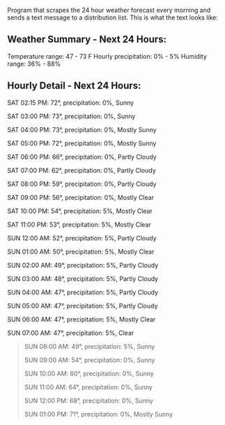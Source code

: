 Program that scrapes the 24 hour weather forecast every morning and sends a text message to a distribution list. This is what the text looks like:


Weather Summary - Next 24 Hours:
-------------------------------------------
Temperature range:                 47 - 73 F
Hourly precipitation:                0% - 5%
Humidity range:                    36% - 88%


Hourly Detail - Next 24 Hours:
-------------------------------------------
SAT 02:15 PM: 
72°, precipitation: 0%, Sunny

SAT 03:00 PM: 
73°, precipitation: 0%, Sunny

SAT 04:00 PM: 
73°, precipitation: 0%, Mostly Sunny

SAT 05:00 PM: 
72°, precipitation: 0%, Mostly Sunny

SAT 06:00 PM: 
66°, precipitation: 0%, Partly Cloudy

SAT 07:00 PM: 
62°, precipitation: 0%, Partly Cloudy

SAT 08:00 PM: 
59°, precipitation: 0%, Partly Cloudy

SAT 09:00 PM: 
56°, precipitation: 0%, Mostly Clear

SAT 10:00 PM: 
54°, precipitation: 5%, Mostly Clear

SAT 11:00 PM: 
53°, precipitation: 5%, Mostly Clear

SUN 12:00 AM: 
52°, precipitation: 5%, Partly Cloudy

SUN 01:00 AM: 
50°, precipitation: 5%, Mostly Clear

SUN 02:00 AM: 
49°, precipitation: 5%, Partly Cloudy

SUN 03:00 AM: 
48°, precipitation: 5%, Partly Cloudy

SUN 04:00 AM: 
47°, precipitation: 5%, Partly Cloudy

SUN 05:00 AM: 
47°, precipitation: 5%, Partly Cloudy

SUN 06:00 AM: 
47°, precipitation: 5%, Mostly Clear

SUN 07:00 AM: 
47°, precipitation: 5%, Clear
>
>SUN 08:00 AM: 
>49°, precipitation: 5%, Sunny
>
>SUN 09:00 AM: 
>54°, precipitation: 0%, Sunny
>
>SUN 10:00 AM: 
>60°, precipitation: 0%, Sunny
>
>SUN 11:00 AM: 
>64°, precipitation: 0%, Sunny
>
>SUN 12:00 PM: 
>68°, precipitation: 0%, Sunny
>
>SUN 01:00 PM: 
>71°, precipitation: 0%, Mostly Sunny
